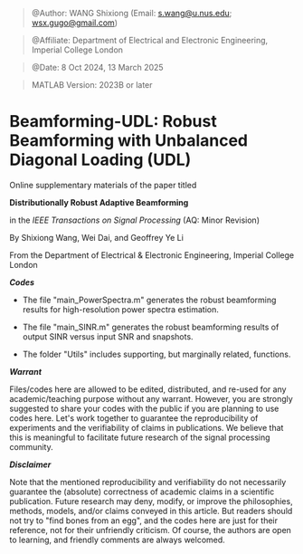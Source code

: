 > @Author: WANG Shixiong (Email: <s.wang@u.nus.edu>; <wsx.gugo@gmail.com>)

> @Affiliate: Department of Electrical and Electronic Engineering, Imperial College London

> @Date: 8 Oct 2024, 13 March 2025

> MATLAB Version: 2023B or later

# Beamforming-UDL: Robust Beamforming with Unbalanced Diagonal Loading (UDL)

Online supplementary materials of the paper titled 

**Distributionally Robust Adaptive Beamforming**

in the _IEEE Transactions on Signal Processing_ (AQ: Minor Revision)

By Shixiong Wang, Wei Dai, and Geoffrey Ye Li

From the Department of Electrical & Electronic Engineering, Imperial College London

***Codes***

- The file "main_PowerSpectra.m" generates the robust beamforming results for high-resolution power spectra estimation.

- The file "main_SINR.m" generates the robust beamforming results of output SINR versus input SNR and snapshots.

- The folder "Utils" includes supporting, but marginally related, functions.

***Warrant***

Files/codes here are allowed to be edited, distributed, and re-used for any academic/teaching purpose without any warrant. However, you are strongly suggested to share your codes with the public if you are planning to use codes here. Let's work together to guarantee the reproducibility of experiments and the verifiability of claims in publications. We believe that this is meaningful to facilitate future research of the signal processing community.

***Disclaimer***

Note that the mentioned reproducibility and verifiability do not necessarily guarantee the (absolute) correctness of academic claims in a scientific publication. Future research may deny, modify, or improve the philosophies, methods, models, and/or claims conveyed in this article. But readers should not try to "find bones from an egg", and the codes here are just for their reference, not for their unfriendly criticism. Of course, the authors are open to learning, and friendly comments are always welcomed.

